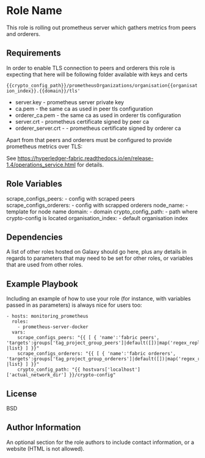 Role Name
=========

This role is rolling out prometheus server which gathers metrics from peers and orderers.

Requirements
------------

In order to enable TLS connection to peers and orderers this role is expecting that here will be following folder available with keys and certs

`{{crypto_config_path}}/prometheusOrganizations/organisation{{organisation_index}}.{{domain}}/tls'`

- server.key - prometheus server private key
- ca.pem - the same ca as used in peer tls configuration
- orderer_ca.pem - the same ca as used in orderer tls configuration
- server.crt - prometheus certificate signed by peer ca
- orderer_server.crt - - prometheus certificate signed by orderer ca

Apart from that peers and orderers must be configured to provide prometheus metrics over TLS:

See https://hyperledger-fabric.readthedocs.io/en/release-1.4/operations_service.html for details.


Role Variables
--------------

scrape_configs_peers:  - config with scraped peers
scrape_configs_orderers: - config with scrapped orderers
node_name:  - template for node name
domain: - domain
crypto_config_path: - path where crypto-config is located
organisation_index:  - default organisation index

      

Dependencies
------------

A list of other roles hosted on Galaxy should go here, plus any details in regards to parameters that may need to be set for other roles, or variables that are used from other roles.

Example Playbook
----------------

Including an example of how to use your role (for instance, with variables passed in as parameters) is always nice for users too:

    - hosts: monitoring_prometheus
      roles:
        - prometheus-server-docker
      vars:
        scrape_configs_peers: "{{ [ { 'name':'fabric peers', 'targets':groups['tag_project_group_peers']|default([])|map('regex_replace','^(.*)$','\\1:9443') |list} ] }}"
        scrape_configs_orderers: "{{ [ { 'name':'fabric orderers', 'targets':groups['tag_project_group_orderers']|default([])|map('regex_replace','^(.*)$','\\1:9443') |list} ] }}"
        crypto_config_path: "{{ hostvars['localhost']['actual_network_dir'] }}/crypto-config"

License
-------

BSD

Author Information
------------------

An optional section for the role authors to include contact information, or a website (HTML is not allowed).
